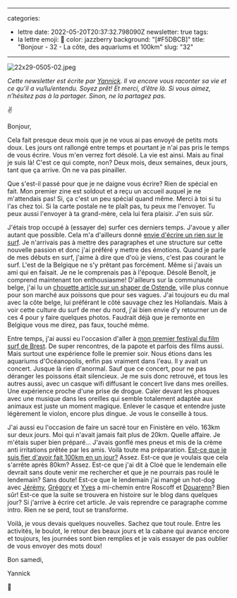 
---
categories:
- lettre
date: 2022-05-20T20:37:32.798090Z
newsletter: true
tags:
- la lettre
emoji: 💌
color: jazzberry
background: "[#F5DBCB]"
title: "Bonjour - 32 - La côte, des aquariums et 100km"
slug: "32"
---
![22x29-0505-02.jpeg](https://buttondown.s3.amazonaws.com/images/ee21bca7-2e54-41e0-b829-07d02788dd7b.jpeg)

*Cette newsletter est écrite par [Yannick](https://yannickschutz.com). Il va encore vous raconter sa vie et ce qu’il a vu/lu/entendu. Soyez prêt! Et merci, d’être là. Si vous aimez, n’hésitez pas à la partager. Sinon, ne la partagez pas.*

✌

Bonjour,

Cela fait presque deux mois que je ne vous ai pas envoyé de petits mots doux. Les jours ont rallongé entre temps et pourtant je n'ai pas pris le temps de vous écrire. Vous m'en verrez fort désolé. La vie est ainsi. Mais au final je suis là! C'est ce qui compte, non? Deux mois, deux semaines, deux jours, tant que ça arrive. On ne va pas pinailler.

Que s'est-il passé pour que je ne daigne vous écrire? Rien de spécial en fait. Mon premier zine est soldout et a reçu un accueil auquel je ne m'attendais pas! Si, ça c'est un peu spécial quand même. Merci à toi si tu l'as chez toi. Si la carte postale ne te plaît pas, tu peux me l'envoyer. Tu peux aussi l'envoyer à ta grand-mère, cela lui fera plaisir. J'en suis sûr.

J'étais trop occupé à (essayer de) surfer ces derniers temps. J'avoue y aller autant que possible. Cela m'a d'ailleurs donné [envie d'écrire un rien sur le surf](https://yannickschutz.com/le-surf). Je n'arrivais pas à mettre des paragraphes et une structure sur cette nouvelle passion et donc j'ai préféré y mettre des émotions. Quand je parle de mes débuts en surf, j'aime à dire que d'où je viens, c'est pas courant le surf. L'est de la Belgique ne s'y prêtant pas forcément. Même si j'avais un ami qui en faisait. Je ne le comprenais pas à l'époque. Désolé Benoît, je comprend maintenant ton enthousiasme! D'ailleurs sur la communauté belge, j'ai lu un [chouette article sur un shaper de Ostende](https://www.vice.com/fr/article/g5q943/atelier-de-planches-surf-ostende), ville plus connue pour son marché aux poissons que pour ses vagues. J'ai toujours eu du mal avec la côte belge, lui préférant le côté sauvage chez les Hollandais. Mais à voir cette culture du surf de mer du nord, j'ai bien envie d'y retourner un de ces 4 pour y faire quelques photos. Faudrait déjà que je remonte en Belgique vous me direz, pas faux, touché même.

Entre temps, j'ai aussi eu l'occasion d'aller à [mon premier festival du film surf de Brest](https://brestsurffilmfestival.com). De super rencontres, de la papote et parfois des films aussi. Mais surtout une expérience folle le premier soir. Nous étions dans les aquariums d'Océanopolis, enfin pas vraiment dans l'eau. Il y avait un concert. Jusque là rien d'anormal. Sauf que ce concert, pour ne pas déranger les poissons était silencieux. Je me suis donc retrouvé, et tous les autres aussi, avec un casque wifi diffusant le concert live dans mes oreilles. Une expérience proche d'une prise de drogue. Caler devant les phoques avec une musique dans les oreilles qui semble totalement adaptée aux animaux est juste un moment magique. Enlever le casque et entendre juste légèrement le violon, encore plus dingue. Je vous le conseille à tous.

J'ai aussi eu l'occasion de faire un sacré tour en Finistère en vélo. 163km sur deux jours. Moi qui n'avait jamais fait plus de 20km. Quelle affaire. Je m'étais super bien préparé... J'avais gonflé mes pneus et mis de la crème anti irritations prêtée par les amis. Voilà toute ma préparation. [Est-ce que je suis fier d'avoir fait 100km en un jour?](https://www.komoot.com/tour/763561273?ref=wtd) Assez. Est-ce que je voulais que cela s'arrête après 80km? Assez. Est-ce que j'ai dit à Cloé que le lendemain elle devrait sans doute venir me rechercher et que je ne pourrais pas roulé le lendemain? Sans doute! Est-ce que le lendemain j'ai mangé un hot-dog avec [Jérémy](https://jeremyjanin.com), [Grégory](https://gregorymignard.com) et [Yves](https://yvesquere.com) a mi-chemin entre Roscoff et [Douarenn](https://douarenn.fr)? Bien sûr! Est-ce que la suite se trouvera en histoire sur le blog dans quelques jour? Si j'arrive à écrire cet article. Je vais reprendre ce paragraphe comme intro. Rien ne se perd, tout se transforme.

Voilà, je vous devais quelques nouvelles. Sachez que tout roule. Entre les activités, le boulot, le retour des beaux jours et la cabane qui avance encore et toujours, les journées sont bien remplies et je vais essayer de pas oublier de vous envoyer des mots doux!

Bon samedi,

Yannick

💌
